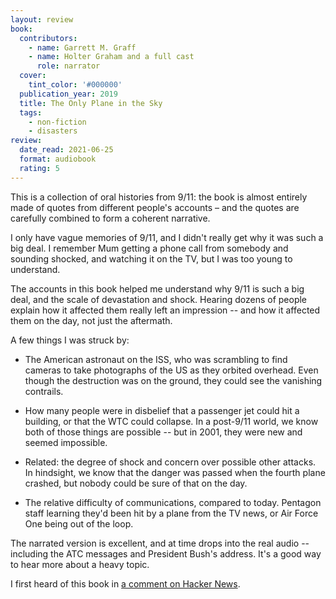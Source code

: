 ```yaml
---
layout: review
book:
  contributors:
    - name: Garrett M. Graff
    - name: Holter Graham and a full cast
      role: narrator
  cover:
    tint_color: '#000000'
  publication_year: 2019
  title: The Only Plane in the Sky
  tags:
    - non-fiction
    - disasters
review:
  date_read: 2021-06-25
  format: audiobook
  rating: 5
---
```


This is a collection of oral histories from 9/11: the book is almost entirely made of quotes from different people's accounts – and the quotes are carefully combined to form a coherent narrative.

I only have vague memories of 9/11, and I didn't really get why it was such a big deal.
I remember Mum getting a phone call from somebody and sounding shocked, and watching it on the TV, but I was too young to understand.

The accounts in this book helped me understand why 9/11 is such a big deal, and the scale of devastation and shock.
Hearing dozens of people explain how it affected them really left an impression -- and how it affected them on the day, not just the aftermath.

A few things I was struck by:

*   The American astronaut on the ISS, who was scrambling to find cameras to take photographs of the US as they orbited overhead.
    Even though the destruction was on the ground, they could see the vanishing contrails.

*   How many people were in disbelief that a passenger jet could hit a building, or that the WTC could collapse.
    In a post-9/11 world, we know both of those things are possible -- but in 2001, they were new and seemed impossible.

*   Related: the degree of shock and concern over possible other attacks.
    In hindsight, we know that the danger was passed when the fourth plane crashed, but nobody could be sure of that on the day.

*   The relative difficulty of communications, compared to today.
    Pentagon staff learning they'd been hit by a plane from the TV news, or Air Force One being out of the loop.

The narrated version is excellent, and at time drops into the real audio -- including the ATC messages and President Bush's address.
It's a good way to hear more about a heavy topic.

I first heard of this book in [a comment on Hacker News](https://news.ycombinator.com/item?id=24342022).
